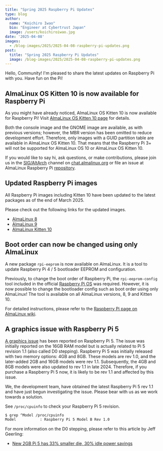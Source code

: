 ```yaml
---
title: "Spring 2025 Raspberry Pi Updates"
type: blog
author:
  name: "Koichiro Iwao"
  bio: "Engineer at Cybertrust Japan"
  image: /users/koichiroiwao.jpg
date: '2025-04-08'
images:
  - /blog-images/2025/2025-04-08-raspberry-pi-updates.png
post:
  title: "Spring 2025 Raspberry Pi Updates"
  image: /blog-images/2025/2025-04-08-raspberry-pi-updates.png
---
```


Hello, Community! I'm pleased to share the latest updates on Raspberry Pi with you. Have fun on the Pi!

## AlmaLinux OS Kitten 10 is now available for Raspberry Pi

As you might have already noticed, AlmaLinux OS Kitten 10 is now available for Raspberry Pi! Visit [AlmaLinux OS Kitten 10 page](https://wiki.almalinux.org/development/almalinux-os-kitten-10.html#raspberry-pi) for details.

Both the console image and the GNOME image are available, as with previous versions; however, the MBR version has been omitted to reduce development effort. Therefore, only images with a GUID partition table are available in AlmaLinux OS Kitten 10. That means that the Raspberry Pi 3+ will not be supported for AlmaLinux OS 10 or AlmaLinux OS Kitten 10.

If you would like to say hi, ask questions, or make contributions, please join us in the [SIG/AltArch](https://chat.almalinux.org/almalinux/channels/sigaltarch) channel on [chat.almalinux.org](https://chat.almalinux.org) or file an issue at AlmaLinux Raspberry Pi [repository](https://github.com/AlmaLinux/raspberry-pi).

## Updated Raspberry Pi images

All Raspberry Pi images including Kitten 10 have been updated to the latest packages as of the end of March 2025.

Please check out the following links for the updated images.

- [AlmaLinux 8](https://repo.almalinux.org/almalinux/8/raspberrypi/images/)
- [AlmaLinux 9](https://repo.almalinux.org/almalinux/9/raspberrypi/images/)
- [AlmaLinux Kitten 10](https://kitten.repo.almalinux.org/10-kitten/raspberrypi/images/)

## Boot order can now be changed using only AlmaLinux

A new package `rpi-eeprom` is now available on AlmaLinux. It is a tool to update Raspberry Pi 4 / 5 bootloader EEPROM and configuration.

Previously, to change the boot order of Raspberry Pi, the `rpi-eeprom-config` tool included in the official [Raspberry Pi OS](https://www.raspberrypi.com/software/) was required. However, it is now possible to change the bootloader config such as boot order using only AlmaLinux! The tool is available on all AlmaLinux versions, 8, 9 and Kitten 10.

For detailed instructions, please refer to the [Raspberry Pi page on AlmaLinux wiki](https://wiki.almalinux.org/documentation/raspberry-pi.html#configure-boot-order).

## A graphics issue with Raspberry Pi 5

[A graphics issue](https://bugs.almalinux.org/view.php?id=497) has been reported on Raspberry Pi 5. The issue was initially reported on the 16GB RAM model but is actually related to Pi 5 revision 1.1 (also called D0 stepping). Raspberry Pi 5 was initially released with two memory options: 4GB and 8GB. These models are rev 1.0, and the later-added 2GB and 16GB models were rev 1.1. Subsequently, the 4GB and 8GB models were also updated to rev 1.1 in late 2024. Therefore, if you purchase a Raspberry Pi 5 now, it is likely to be rev 1.1 and affected by this issue.

We, the development team, have obtained the latest Raspberry Pi 5 rev 1.1 and have just begun investigating the issue. Please bear with us as we work towards a solution.

See `/proc/cpuinfo` to check your Raspberry Pi 5 revision.


```bash
$ grep ^Model /proc/cpuinfo
Model           : Raspberry Pi 5 Model B Rev 1.0
```

For more information on the D0 stepping, please refer to this article by Jeff Geerling:
- [New 2GB Pi 5 has 33% smaller die, 30% idle power savings](https://www.jeffgeerling.com/blog/2024/new-2gb-pi-5-has-33-smaller-die-30-idle-power-savings)

